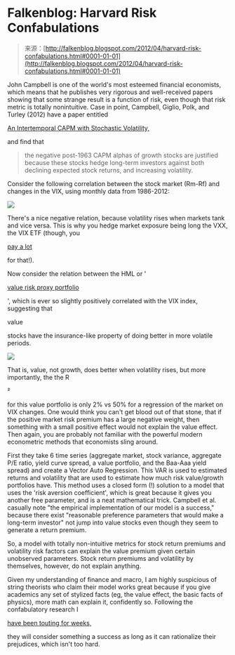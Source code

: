 <!--yml
category: 未分类
date: 2024-05-12 20:32:04
-->

# Falkenblog: Harvard Risk Confabulations

> 来源：[http://falkenblog.blogspot.com/2012/04/harvard-risk-confabulations.html#0001-01-01](http://falkenblog.blogspot.com/2012/04/harvard-risk-confabulations.html#0001-01-01)

John Campbell is one of the world's most esteemed financial economists, which means that he publishes very rigorous and well-received papers showing that some strange result is a function of risk, even though that risk metric is totally nonintuitive. Case in point, Campbell, Giglio, Polk, and Turley (2012) have a paper entitled

[An Intertemporal CAPM with Stochastic Volatility,](http://papers.ssrn.com/sol3/papers.cfm?abstract_id=2021846)

and find that

> the negative post-1963 CAPM alphas of growth stocks are justified because these stocks hedge long-term investors against both declining expected stock returns, and increasing volatility.

Consider the following correlation between the stock market (Rm-Rf) and changes in the VIX, using monthly data from 1986-2012:

[![](img/6d5975f6a0923263d39f07fb6ff67f05.png)](https://blogger.googleusercontent.com/img/b/R29vZ2xl/AVvXsEgK8DS42CMYY2SB5PduN0G11xmz6xqZjH0urHoXNqkbc12LGXQfe6w61wRWdTI9JXv0mJ5OMSJWEPkkwBnFh2FQ8WnL6ohKN2UWu7NaeNkEWAAkeGtMGg8YUy1yFw9LFszm748PkQ/s1600/rmvix.tif)

There's a nice negative relation, because volatility rises when markets tank and vice versa. This is why you hedge market exposure being long the VXX, the VIX ETF (though, you

[pay a lot](http://falkenblog.blogspot.com/2012/03/vxx-expensive-again.html)

for that!).

Now consider the relation between the HML or '

[value risk proxy portfolio](http://mba.tuck.dartmouth.edu/pages/faculty/ken.french/data_library.html)

', which is ever so slightly positively correlated with the VIX index, suggesting that

value

stocks have the insurance-like property of doing better in more volatile periods.

[![](img/580aa7578eb31f055e07ff37679170ec.png)](https://blogger.googleusercontent.com/img/b/R29vZ2xl/AVvXsEjIKoWC1VyUWJmdOpARZmz7gU6GiZaRz4g9yaC-lHuOrD31lVZ2Nq_UqKqewCl7_pW_oGHQtjJmpq5w68QN6lajTslmVSjQgDMGVzg2fvmaDG8-Bc4vCu0l_s1DPDZlBxgD86k9Ow/s1600/hmlvix.tif)

That is, value, not growth, does better when volatility rises, but more importantly, the the R

²

for this value portfolio is only 2% vs 50% for a regression of the market on VIX changes. One would think you can't get blood out of that stone, that if the positive market risk premium has a large negative weight, then something with a small positive effect would not explain the value effect. Then again, you are probably not familiar with the powerful modern econometric methods that economists sling around.

First they take 6 time series (aggregate market, stock variance, aggregate P/E ratio, yield curve spread, a value portfolio, and the Baa-Aaa yield spread) and create a Vector Auto Regression. This VAR is used to estimated returns and volatility that are used to estimate how much risk value/growth portfolios have. This method uses a closed form (!) solution to a model that uses the 'risk aversion coefficient', which is great because it gives you another free parameter, and is a neat mathematical trick. Campbell et al. casually note "the empirical implementation of our model is a success," because there exist "reasonable preference parameters that would make a long-term investor" not jump into value stocks even though they seem to generate a return premium.

So, a model with totally non-intuitive metrics for stock return premiums and volatility risk factors can explain the value premium given certain unobserved parameters. Stock return premiums and volatility by themselves, however, do not explain anything.

Given my understanding of finance and macro, I am highly suspicious of string theorists who claim their model works great because if you give academics any set of stylized facts (eg, the value effect, the basic facts of physics), more math can explain it, confidently so. Following the confabulatory research I

[have been touting for weeks,](http://www.amazon.com/Whos-Charge-Free-Science-Brain/dp/0061906107/ref=sr_1_1?s=books&ie=UTF8&qid=1331592463&sr=1-1)

they will consider something a success as long as it can rationalize their prejudices, which isn't too hard.